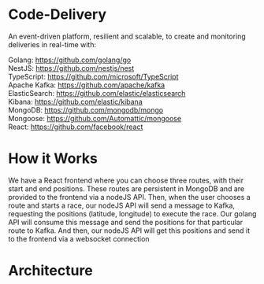 # Code-Delivery

An event-driven platform, resilient and scalable, to create and monitoring deliveries in real-time with: 

Golang: https://github.com/golang/go \
NestJS: https://github.com/nestjs/nest \
TypeScript: https://github.com/microsoft/TypeScript \
Apache Kafka: https://github.com/apache/kafka \
ElasticSearch: https://github.com/elastic/elasticsearch \
Kibana: https://github.com/elastic/kibana \
MongoDB: https://github.com/mongodb/mongo \
Mongoose: https://github.com/Automattic/mongoose \
React: https://github.com/facebook/react

# How it Works

We have a React frontend where you can choose three routes, with their start and end positions. These routes are persistent in MongoDB and are provided to the frontend via a nodeJS API. Then, when the user chooses a route and starts a race, our nodeJS API will send a message to Kafka, requesting the positions (latitude, longitude) to execute the race. Our golang API will consume this message and send the positions for that particular route to Kafka. And then, our nodeJS API will get this positions and send it to the frontend via a websocket connection

# Architecture

